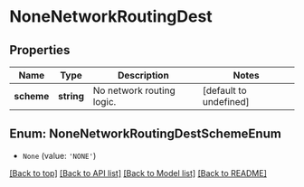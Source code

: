 # NoneNetworkRoutingDest

## Properties

|Name | Type | Description | Notes|
|------------ | ------------- | ------------- | -------------|
|**scheme** | **string** | No network routing logic. | [default to undefined]|


## Enum: NoneNetworkRoutingDestSchemeEnum


* `None` (value: `'NONE'`)





[[Back to top]](#) [[Back to API list]](../../README.md#documentation-for-api-endpoints) [[Back to Model list]](../../README.md#documentation-for-models) [[Back to README]](../../README.md)
